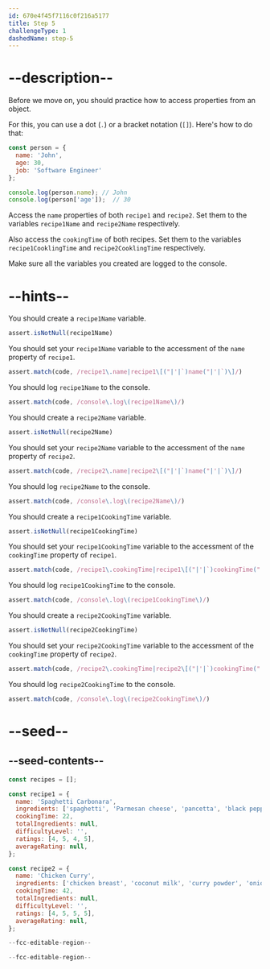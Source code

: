 ```yaml
---
id: 670e4f45f7116c0f216a5177
title: Step 5
challengeType: 1
dashedName: step-5
---
```


# --description--

Before we move on, you should practice how to access properties from an object.

For this, you can use a dot (`.`) or a bracket notation (`[]`). Here's how to do that:

```js
const person = {
  name: 'John',
  age: 30,
  job: 'Software Engineer'
};

console.log(person.name); // John
console.log(person['age']);  // 30
```

Access the `name` properties of both `recipe1` and `recipe2`. Set them to the variables `recipe1Name` and `recipe2Name` respectively.

Also access the `cookingTime` of both recipes. Set them to the variables `recipe1CooklingTime` and `recipe2CooklingTime` respectively.

Make sure all the variables you created are logged to the console.

# --hints--

You should create a `recipe1Name` variable.

```js
assert.isNotNull(recipe1Name)
```

You should set your `recipe1Name` variable to the accessment of the `name` property of `recipe1`.

```js
assert.match(code, /recipe1\.name|recipe1\[("|'|`)name("|'|`)\]/)
```

You should log `recipe1Name` to the console.

```js
assert.match(code, /console\.log\(recipe1Name\)/)
```

You should create a `recipe2Name` variable.

```js
assert.isNotNull(recipe2Name)
```

You should set your `recipe2Name` variable to the accessment of the `name` property of `recipe2`.

```js
assert.match(code, /recipe2\.name|recipe2\[("|'|`)name("|'|`)\]/)
```

You should log `recipe2Name` to the console.

```js
assert.match(code, /console\.log\(recipe2Name\)/)
```

You should create a `recipe1CookingTime` variable.

```js
assert.isNotNull(recipe1CookingTime)
```

You should set your `recipe1CookingTime` variable to the accessment of the `cookingTime` property of `recipe1`.

```js
assert.match(code, /recipe1\.cookingTime|recipe1\[("|'|`)cookingTime("|'|`)\]/)
```

You should log `recipe1CookingTime` to the console.

```js
assert.match(code, /console\.log\(recipe1CookingTime\)/)
```

You should create a `recipe2CookingTime` variable.

```js
assert.isNotNull(recipe2CookingTime)
```

You should set your `recipe2CookingTime` variable to the accessment of the `cookingTime` property of `recipe2`.

```js
assert.match(code, /recipe2\.cookingTime|recipe2\[("|'|`)cookingTime("|'|`)\]/)
```

You should log `recipe2CookingTime` to the console.

```js
assert.match(code, /console\.log\(recipe2CookingTime\)/)
```

# --seed--

## --seed-contents--

```js
const recipes = [];

const recipe1 = {
  name: 'Spaghetti Carbonara',
  ingredients: ['spaghetti', 'Parmesan cheese', 'pancetta', 'black pepper'],
  cookingTime: 22,
  totalIngredients: null,
  difficultyLevel: '',
  ratings: [4, 5, 4, 5],
  averageRating: null,
};

const recipe2 = {
  name: 'Chicken Curry',
  ingredients: ['chicken breast', 'coconut milk', 'curry powder', 'onion', 'garlic'],
  cookingTime: 42,
  totalIngredients: null,
  difficultyLevel: '',
  ratings: [4, 5, 5, 5],
  averageRating: null,
};

--fcc-editable-region--

--fcc-editable-region--
```
